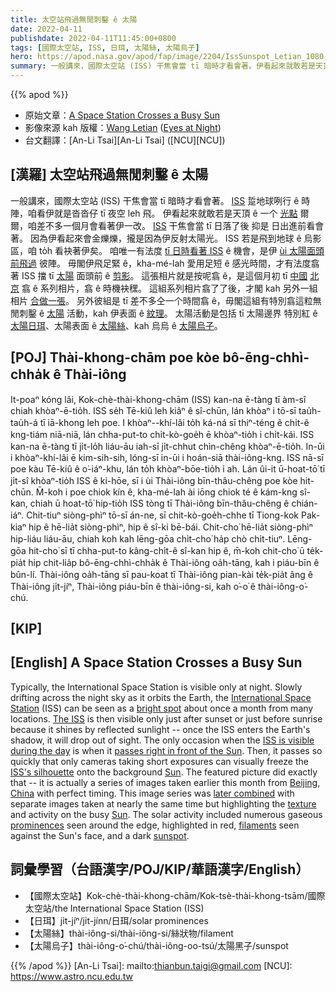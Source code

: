 ```yaml
---
title: 太空站飛過無閒刺鑿 ê 太陽
date: 2022-04-11
publishdate: 2022-04-11T11:45:00+0800
tags: [國際太空站, ISS, 日珥, 太陽絲, 太陽烏子]
hero: https://apod.nasa.gov/apod/fap/image/2204/IssSunspot_Letian_1080.jpg
summary: 一般講來，國際太空站 (ISS) 干焦會當 tī 暗時才看會著。伊看起來就敢若是天頂 ê 一个光點爾爾，咱差不多一個月會看著伊一改。
---
```


{{% apod %}}

- 原始文章：[A Space Station Crosses a Busy Sun](https://apod.nasa.gov/apod/ap220411.html)
- 影像來源 kah 版權：[Wang Letian](http://www.luckwlt.com/About%20Me.html) ([Eyes at Night](http://www.luckwlt.com/))
- 台文翻譯：[An-Li Tsai][An-Li Tsai] ([NCU][NCU])

## [漢羅] 太空站飛過無閒刺鑿 ê 太陽
一般講來，國際太空站 (ISS) 干焦會當 tī 暗時才看會著。
[ISS][International Space Station] 踅地球咧行 ê 時陣，咱看伊就是沓沓仔 tī 夜空 leh 飛。
伊看起來就敢若是天頂 ê 一个 [光點][bright spot] 爾爾，咱差不多一個月會看著伊一改。
[ISS][The ISS] 干焦會當 tī 日落了後 抑是 日出進前看會著。
因為伊看起來會金爍爍，攏是因為伊反射太陽光。
ISS 若是飛到地球 ê 烏影區，咱 to̍h 看袂著伊矣。
咱唯一有法度 [tī 日時看著 ISS][ISS is visible during the day] ê 機會，是伊 [ùi 太陽面頭前飛過][passes right in front of the Sun] 彼陣。
毋閣伊飛足緊 ê，kha-mé-lah 愛用足短 ê 感光時間，才有法度翕著 ISS 擋 tī [太陽][Sun 1] 面頭前 ê [剪影][ISS's silhouette]。
這張相片就是按呢翕 ê，是這個月初 tī [中國][China] [北京][Beijing] 翕 ê 系列相片，翕 ê 時機袂䆀。
這組系列相片翕了了後，才閣 kah 另外一組相片 [合做一張][later combined]。
另外彼組是 tī 差不多仝一个時間翕 ê，毋閣這組有特別翕這粒無閒刺鑿 ê [太陽][Sun 2] 活動，kah 伊表面 ê [紋理][texture]。
太陽活動是包括 tī 太陽邊界 特別紅 ê [太陽日珥][prominences]、太陽表面 ê [太陽絲][filaments]、kah 烏烏 ê [太陽烏子][sunspot]。

## [POJ] Thài-khong-chām poe kòe bô-ēng-chhì-chha̍k ê Thài-iông
It-poaⁿ kóng lâi, Kok-chè-thài-khong-chām (ISS) kan-na ē-tàng tī àm-sî chiah khòaⁿ-ē-tio̍h.
ISS se̍h Tē-kiû leh kiâⁿ ê sî-chūn, lán khòaⁿ i tō-sī tau̍h-tau̍h-á tī iā-khong leh poe.
I khòaⁿ--khí-lâi to̍h ká-ná sī thiⁿ-téng ê chi̍t-ê kng-tiám niā-niā, lán chha-put-to chi̍t-kò-goe̍h ē khòaⁿ-tio̍h i chi̍t-kái.
ISS kan-na ē-tàng tī ji̍t-lo̍h liáu-āu iah-sī ji̍t-chhut chìn-chêng khòaⁿ-ē-tio̍h.
In-ūi i khòaⁿ-khí-lâi ē kim-sih-sih, lóng-sī in-ūi i hoán-siā thài-iông-kng.
ISS nā-sī poe kàu Tē-kiû ê o͘-iáⁿ-khu, lán to̍h khòaⁿ-bōe-tio̍h i ah.
Lán ûi-it ū-hoat-tō͘ tī ji̍t-sî khòaⁿ-tio̍h ISS ê ki-hōe, sī i ùi Thài-iông bīn-thâu-chêng poe kòe hit-chūn.
M̄-koh i poe chiok kín ê, kha-mé-lah ài iōng chiok té ê kám-kng sî-kan, chiah ū hoat-tō͘ hip-tio̍h ISS tòng tī Thài-iông bīn-thâu-chêng ê chián-iáⁿ.
Chit-tiuⁿ siòng-phìⁿ tō-sī án-ne, sī chit-kò-goe̍h-chhe tī Tiong-kok Pak-kiaⁿ hip ê hē-lia̍t siòng-phìⁿ, hip ê sî-ki bē-bái.
Chit-cho͘ hē-lia̍t siòng-phìⁿ hip-liáu liáu-āu, chiah koh kah lēng-gōa chi̍t-cho͘ ha̍p chò chi̍t-tiuⁿ.
Lēng-gōa hit-cho͘ sī tī chha-put-to kâng-chi̍t-ê sî-kan hip ê, m̄-koh chit-cho͘ ū te̍k-pia̍t hip chit-lia̍p bô-ēng-chhì-chha̍k ê Thài-iông oa̍h-tāng, kah i piáu-bīn ê bûn-lí.
Thài-iông oa̍h-tāng sī pau-koat tī Thài-iông pian-kài te̍k-pia̍t âng ê Thài-iông ji̍t-jíⁿ, Thài-iông piáu-bīn ê thài-iông-si, kah o͘-o͘ ê thài-iông-o͘-chú.

## [KIP]

## [English] A Space Station Crosses a Busy Sun
Typically, the International Space Station is visible only at night.
Slowly drifting across the night sky as it orbits the Earth, the [International Space Station][International Space Station] (ISS) can be seen as a [bright spot][bright spot] about once a month from many locations.
[The ISS][The ISS] is then visible only just after sunset or just before sunrise because it shines by reflected sunlight -- once the ISS enters the Earth's shadow, it will drop out of sight.
The only occasion when the [ISS is visible during the day][ISS is visible during the day] is when it [passes right in front of the Sun][passes right in front of the Sun].
Then, it passes so quickly that only cameras taking short exposures can visually freeze the [ISS's silhouette][ISS's silhouette] onto the background [Sun][Sun 1].
The featured picture did exactly that -- it is actually a series of images taken earlier this month from [Beijing][Beijing], [China][China] with perfect timing.
This image series was [later combined][later combined] with separate images taken at nearly the same time but highlighting the [texture][texture] and activity on the busy [Sun][Sun 2].
The solar activity included numerous gaseous [prominences][prominences] seen around the edge, highlighted in red, [filaments][filaments] seen against the Sun's face, and a dark [sunspot][sunspot].

## 詞彙學習（台語漢字/POJ/KIP/華語漢字/English）
- 【國際太空站】Kok-chè-thài-khong-chām/Kok-tsè-thài-khong-tsām/國際太空站/the International Space Station (ISS)
- 【日珥】ji̍t-jíⁿ/ji̍t-jínn/日珥/solar prominences
- 【太陽絲】thài-iông-si/thài-iông-si/絲狀物/filament
- 【太陽烏子】thài-iông-o͘-chú/thài-iông-oo-tsú/太陽黑子/sunspot


{{% /apod %}}
[An-Li Tsai]: mailto:thianbun.taigi@gmail.com
[NCU]: https://www.astro.ncu.edu.tw

[copyright]: https://apod.nasa.gov/apod/fap/lib/about_apod.html#srapply

[International Space Station]:https://www.nasa.gov/mission_pages/station/main/index.html
[bright spot]:https://apod.nasa.gov/apod/ap110314.html
[The ISS]:https://spotthestation.nasa.gov/faq.cfm
[ISS is visible during the day]:https://apod.nasa.gov/apod/ap160513.html
[passes right in front of the Sun]:https://apod.nasa.gov/apod/ap190715.html
[ISS's silhouette]:https://apod.nasa.gov/apod/ap150912.html
[Sun 1]:https://solarsystem.nasa.gov/solar-system/sun/overview/
[Beijing]:https://youtu.be/efHyAyT4Fko
[China]:https://en.wikipedia.org/wiki/China
[later combined]:https://www.boredpanda.com/blog/wp-content/uploads/2016/02/adopted-cats-sleeping-together-hammock-barnaby-stoche-4.jpg
[texture]:https://apod.nasa.gov/apod/ap140312.html
[Sun 2]:https://solarsystem.nasa.gov/solar-system/sun/overview/
[prominences]:https://www.nasa.gov/content/goddard/what-is-a-solar-prominence
[filaments]:https://scied.ucar.edu/learning-zone/sun-space-weather/solar-filament
[sunspot]:https://spaceplace.nasa.gov/solar-activity/en/
